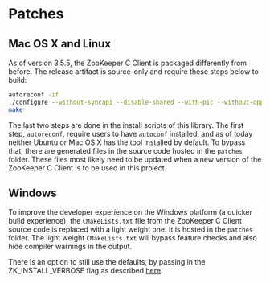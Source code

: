 # Patches

## Mac OS X and Linux ##
As of version 3.5.5, the ZooKeeper C Client is packaged differently from before. The release artifact is source-only and require these steps below to build:
```bash
autoreconf -if
./configure --without-syncapi --disable-shared --with-pic --without-cppunit
make
```

The last two steps are done in the install scripts of this library. The first step, `autoreconf`, require users to have `autoconf` installed, and as of today neither Ubuntu or Mac OS X has the tool installed by default.
To bypass that, there are generated files in the source code hosted in the `patches` folder. These files most likely need to be updated when a new version of the ZooKeeper C Client is to be used in this project.

## Windows ##
To improve the developer experience on the Windows platform (a quicker build experience),
the `CMakeLists.txt` file from the ZooKeeper C Client source code is replaced with a light weight one. It is hosted in the `patches` folder.
The light weight `CMakeLists.txt` will bypass feature checks and also hide compiler warnings in the output.

There is an option to still use the defaults, by passing in the ZK_INSTALL_VERBOSE flag as described [here](https://github.com/yfinkelstein/node-zookeeper#development).

